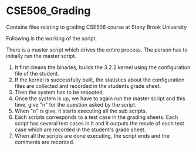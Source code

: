 CSE506_Grading
==============

Contains files relating to grading CSE506 course at Stony Brook University

Following is the working of the script. 

There is a master script which drives the entire process. The person has to initially run the master script.
1. It first cleans the binaries, builds the 3.2.2 kernel using the configuration file of the student. 
2. If the kernel is successfully built, the statistics about the configuration files are collected and recorded in the students grade sheet.
3. Then the system has to be rebooted.
4. Once the system is up, we have to again run the master script and this time, give "n" for the question asked by the script. 
5. When "n" is give, it starts executing all the sub scripts. 
6. Each scripts corresponds to a test case in the grading sheets. Each script has several test cases in it and it outputs the resule of each 
	test case which are recorded in the student's grade sheet.
7. When all the scripts are done executing, the script ends and the comments are recorded.
